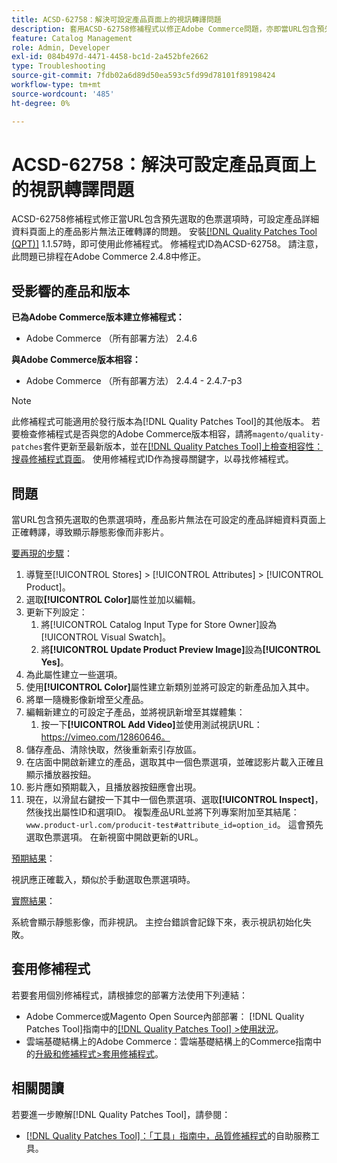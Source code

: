 ```yaml
---
title: ACSD-62758：解決可設定產品頁面上的視訊轉譯問題
description: 套用ACSD-62758修補程式以修正Adobe Commerce問題，亦即當URL包含預先選取的色票選項時，可設定產品詳細資料頁面上的產品影片無法正確轉譯。
feature: Catalog Management
role: Admin, Developer
exl-id: 084b497d-4471-4458-bc1d-2a452bfe2662
type: Troubleshooting
source-git-commit: 7fdb02a6d89d50ea593c5fd99d78101f89198424
workflow-type: tm+mt
source-wordcount: '485'
ht-degree: 0%

---
```


# ACSD-62758：解決可設定產品頁面上的視訊轉譯問題

ACSD-62758修補程式修正當URL包含預先選取的色票選項時，可設定產品詳細資料頁面上的產品影片無法正確轉譯的問題。 安裝[[!DNL Quality Patches Tool (QPT)]](/help/tools/quality-patches-tool/quality-patches-tool-to-self-serve-quality-patches.md) 1.1.57時，即可使用此修補程式。 修補程式ID為ACSD-62758。 請注意，此問題已排程在Adobe Commerce 2.4.8中修正。

## 受影響的產品和版本

**已為Adobe Commerce版本建立修補程式：**

* Adobe Commerce （所有部署方法） 2.4.6

**與Adobe Commerce版本相容：**

* Adobe Commerce （所有部署方法） 2.4.4 - 2.4.7-p3

>[!NOTE]
>
>此修補程式可能適用於發行版本為[!DNL Quality Patches Tool]的其他版本。 若要檢查修補程式是否與您的Adobe Commerce版本相容，請將`magento/quality-patches`套件更新至最新版本，並在[[!DNL Quality Patches Tool]上檢查相容性：搜尋修補程式頁面](https://experienceleague.adobe.com/tools/commerce-quality-patches/index.html?lang=zh-Hant)。 使用修補程式ID作為搜尋關鍵字，以尋找修補程式。

## 問題

當URL包含預先選取的色票選項時，產品影片無法在可設定的產品詳細資料頁面上正確轉譯，導致顯示靜態影像而非影片。

<u>要再現的步驟</u>：

1. 導覽至[!UICONTROL Stores] > [!UICONTROL Attributes] > [!UICONTROL Product]。
1. 選取&#x200B;**[!UICONTROL Color]**&#x200B;屬性並加以編輯。
1. 更新下列設定：
   1. 將[!UICONTROL Catalog Input Type for Store Owner]設為[!UICONTROL Visual Swatch]。
   1. 將&#x200B;**[!UICONTROL Update Product Preview Image]**&#x200B;設為&#x200B;**[!UICONTROL Yes]**。
1. 為此屬性建立一些選項。
1. 使用&#x200B;**[!UICONTROL Color]**&#x200B;屬性建立新類別並將可設定的新產品加入其中。
1. 將單一隨機影像新增至父產品。
1. 編輯新建立的可設定子產品，並將視訊新增至其媒體集：
   1. 按一下&#x200B;**[!UICONTROL Add Video]**&#x200B;並使用測試視訊URL： https://vimeo.com/12860646。
1. 儲存產品、清除快取，然後重新索引存放區。
1. 在店面中開啟新建立的產品，選取其中一個色票選項，並確認影片載入正確且顯示播放器按鈕。
1. 影片應如預期載入，且播放器按鈕應會出現。
1. 現在，以滑鼠右鍵按一下其中一個色票選項、選取&#x200B;**[!UICONTROL Inspect]**，然後找出屬性ID和選項ID。 複製產品URL並將下列專案附加至其結尾： `www.product-url.com/producit-test#attribute_id=option_id`。 這會預先選取色票選項。 在新視窗中開啟更新的URL。

<u>預期結果</u>：

視訊應正確載入，類似於手動選取色票選項時。

<u>實際結果</u>：

系統會顯示靜態影像，而非視訊。 主控台錯誤會記錄下來，表示視訊初始化失敗。

## 套用修補程式

若要套用個別修補程式，請根據您的部署方法使用下列連結：

* Adobe Commerce或Magento Open Source內部部署： [!DNL Quality Patches Tool]指南中的[[!DNL Quality Patches Tool] >使用狀況](/help/tools/quality-patches-tool/usage.md)。
* 雲端基礎結構上的Adobe Commerce：雲端基礎結構上的Commerce指南中的[升級和修補程式>套用修補程式](https://experienceleague.adobe.com/docs/commerce-cloud-service/user-guide/develop/upgrade/apply-patches.html?lang=zh-Hant)。


## 相關閱讀

若要進一步瞭解[!DNL Quality Patches Tool]，請參閱：

* [[!DNL Quality Patches Tool]：「工具」指南中，品質修補程式](/help/tools/quality-patches-tool/quality-patches-tool-to-self-serve-quality-patches.md)的自助服務工具。

